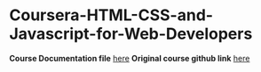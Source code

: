 # Coursera-HTML-CSS-and-Javascript-for-Web-Developers
**Course Documentation file** [here](https://docs.google.com/document/d/1U4N3L8-vMp7_6iI_bGxLqg987uy1Za41l-QojYpGsgA/edit?usp=sharing)
**Original course github link** [here](https://github.com/jhu-ep-coursera/fullstack-course4)